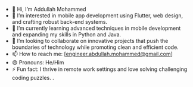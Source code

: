 - 👋 Hi, I’m Addullah Mohammed
- 👀 I’m interested in mobile app development using Flutter, web design, and crafting robust back-end systems.
- 🌱 I’m currently learning advanced techniques in mobile development and expanding my skills in Python and Java.
- 💞️ I’m looking to collaborate on innovative projects that push the boundaries of technology while promoting clean and efficient code.
- 📫 How to reach me: [engineer.abdullah.mohammed@gmail.com]
- 😄 Pronouns: He/Him
- ⚡ Fun fact: I thrive in remote work settings and love solving challenging coding puzzles.
.

<!---
Eng-AM2002/Eng-AM2002 is a ✨ special ✨ repository because its `README.md` (this file) appears on your GitHub profile.
You can click the Preview link to take a look at your changes.
--->
